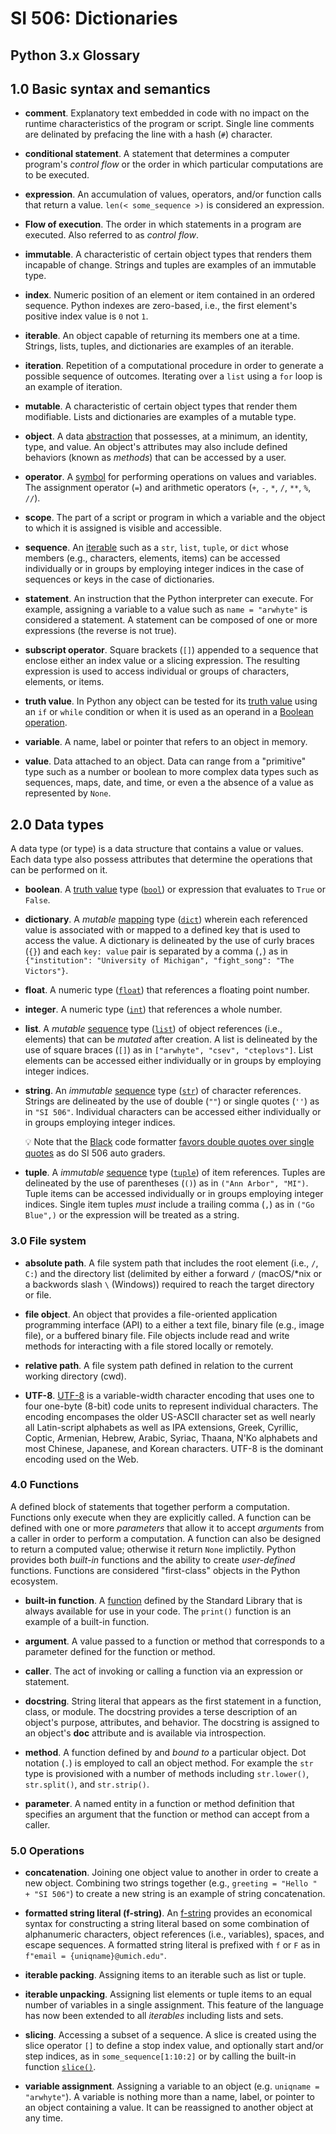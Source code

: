 # SI 506: Dictionaries

## Python 3.x Glossary

## 1.0 Basic syntax and semantics

* __comment__. Explanatory text embedded in code with no impact on the runtime
  characteristics of the program or script. Single line comments are delinated by prefacing
  the line with a hash (`#`) character.

* __conditional statement__. A statement that determines a computer program's _control flow_ or the
  order in which particular computations are to be executed.

* __expression__. An accumulation of values, operators, and/or function calls that return a value.
  `len(< some_sequence >)` is considered an expression.

* __Flow of execution__. The order in which statements in a program are executed. Also referred to
   as _control flow_.

* __immutable__. A characteristic of certain object types that renders them incapable of change.
  Strings and tuples are examples of an immutable type.

* __index__. Numeric position of an element or item contained in an ordered sequence. Python
  indexes are zero-based, i.e., the first element's positive index value is `0` not `1`.

* __iterable__. An object capable of returning its members one at a time. Strings, lists, tuples,
  and dictionaries are examples of an iterable.

* __iteration__. Repetition of a computational procedure in order to generate a possible sequence of
  outcomes. Iterating over a `list` using a `for` loop is an example of iteration.

* __mutable__. A characteristic of certain object types that render them modifiable. Lists and
  dictionaries are examples of a mutable type.

* __object__. A data [abstraction](https://docs.python.org/3/reference/datamodel.html#objects-values-and-types)
  that possesses, at a minimum, an identity, type, and value. An object's attributes may also include
  defined behaviors (known as _methods_) that can be accessed by a user.

* __operator__. A [symbol](https://www.w3schools.com/python/python_operators.asp) for performing
  operations on values and variables. The assignment operator (`=`) and arithmetic operators
  (`+`, `-`, `*`, `/`, `**`, `%`, `//`).

* __scope__. The part of a script or program in which a variable and the object to which it is
  assigned is visible and accessible.

* __sequence__. An [iterable](https://docs.python.org/3/glossary.html#term-iterable) such as a
  `str`, `list`, `tuple`, or `dict` whose members (e.g., characters, elements, items) can be
  accessed individually or in groups by employing integer indices in the case of sequences or keys
  in the case of dictionaries.

* __statement__. An instruction that the Python interpreter can execute. For example, assigning a
  variable to a value such as `name = "arwhyte"` is considered a statement. A statement can be
  composed of one or more expressions (the reverse is not true).

* __subscript operator__. Square brackets (`[]`) appended to a sequence that enclose either an
  index value or a slicing expression. The resulting expression is used to access individual or
  groups of characters, elements, or items.

* __truth value__. In Python any object can be tested for its
  [truth value](https://docs.python.org/3/library/stdtypes.html#truth-value-testing) using an `if`
  or `while` condition or when it is used as an operand in a
  [Boolean operation](https://docs.python.org/3/library/stdtypes.html#boolean-operations-and-or-not).

* __variable__. A name, label or pointer that refers to an object in memory.

* __value__. Data attached to an object. Data can range from a "primitive" type such as a
  number or boolean to more complex data types such as sequences, maps, date, and time, or even a
  the absence of a value as represented by `None`.

## 2.0 Data types

A data type (or type) is a data structure that contains a value or values. Each data type also
possess attributes that determine the operations that can be performed on it.

* __boolean__. A [truth value](https://docs.python.org/3/library/stdtypes.html#truth-value-testing)
  type ([`bool`](https://docs.python.org/3/library/functions.html#bool)) or expression that
  evaluates to `True` or `False`.

* __dictionary__. A _mutable_ [mapping](https://docs.python.org/3/glossary.html#term-mapping) type
  ([`dict`](https://docs.python.org/3/library/stdtypes.html#dict)) wherein each referenced value is
  associated with or mapped to a defined key that is used to access the value. A dictionary is
  delineated by the use of curly braces (`{}`) and each `key: value` pair is separated by a comma
  (`,`) as in `{"institution": "University of Michigan", "fight_song": "The Victors"}`.

* __float__. A numeric type ([`float`](https://docs.python.org/3/library/functions.html#float))
  that references a floating point number.

* __integer__. A numeric type ([`int`](https://docs.python.org/3/library/functions.html#int))
  that references a whole number.

* __list__. A _mutable_ [sequence](https://docs.python.org/3/glossary.html#term-sequence) type
  ([`list`](https://docs.python.org/3/library/stdtypes.html#list)) of object references
  (i.e., elements) that can be _mutated_ after creation. A list is delineated by the use of square
  braces (`[]`) as in `["arwhyte", "csev", "cteplovs"]`. List elements can be accessed either
  individually or in groups by employing integer indices.

* __string__. An _immutable_ [sequence](https://docs.python.org/3/glossary.html#term-sequence) type
  ([`str`](https://docs.python.org/3/library/stdtypes.html#str)) of character references. Strings
  are delineated by the use of double (`""`) or single quotes (`''`) as in `"SI 506"`. Individual
  characters can be accessed either individually or in groups employing integer indices.

  :bulb: Note that the [Black](https://github.com/psf/black) code formatter
  [favors double quotes over single quotes](https://black.readthedocs.io/en/stable/the_black_code_style/current_style.html#strings)
  as do SI 506 auto graders.

* __tuple__. A _immutable_ [sequence](https://docs.python.org/3/glossary.html#term-sequence) type
  ([`tuple`](https://docs.python.org/3/library/stdtypes.html#tuple)) of item references. Tuples are
  delineated by the use of parentheses (`()`) as in `("Ann Arbor", "MI")`. Tuple items can be
  accessed individually or in groups employing integer indices. Single item tuples _must_ include a
  trailing comma (`,`) as in `("Go Blue",)` or the expression will be treated as a string.

### 3.0 File system

* __absolute path__. A file system path that includes the root element (i.e., `/`, `C:`) and the
  directory list (delimited by either a forward `/` (macOS/*nix or a backwords slash `\` (Windows))
  required to reach the target directory or file.

* __file object__. An object that provides a file-oriented application programming interface
  (API) to a either a text file, binary file (e.g., image file), or a buffered binary file. File
  objects include read and write methods for interacting with a file stored locally or remotely.

* __relative path__. A file system path defined in relation to the current working directory (cwd).

* __UTF-8__. [UTF-8](https://en.wikipedia.org/wiki/UTF-8) is a variable-width character encoding
  that uses one to four one-byte (8-bit) code units to represent individual characters. The encoding
  encompases the older US-ASCII character set as well nearly all Latin-script alphabets as well as
  IPA extensions, Greek, Cyrillic, Coptic, Armenian, Hebrew, Arabic, Syriac, Thaana, N'Ko alphabets
  and most Chinese, Japanese, and Korean characters. UTF-8 is the dominant encoding used on the Web.

### 4.0 Functions

A defined block of statements that together perform a computation. Functions only execute
when they are explicitly called. A function can be defined with one or more _parameters_ that allow
it to accept _arguments_ from a caller in order to perform a computation. A function can also be
designed to return a computed value; otherwise it return `None` implictily. Python provides both
_built-in_ functions and the ability to create _user-defined_ functions. Functions are considered
"first-class" objects in the Python ecosystem.

* __built-in function__. A [function](https://docs.python.org/3/library/functions.html) defined by
  the Standard Library that is always available for use in your code. The `print()` function is an
  example of a built-in function.

* __argument__. A value passed to a function or method that corresponds to a parameter defined for
  the function or method.

* __caller__. The act of invoking or calling a function via an expression or statement.

* __docstring__. String literal that appears as the first statement in a function, class, or
  module. The docstring provides a terse description of an object's purpose, attributes, and
  behavior. The docstring is assigned to an object's __doc__ attribute and is available via
  introspection.

* __method__. A function defined by and _bound to_ a particular object. Dot notation (`.`) is
  employed to call an object method. For example the `str` type is provisioned with a number of
  methods including `str.lower()`, `str.split()`, and `str.strip()`.

* __parameter__. A named entity in a function or method definition that specifies an argument that
  the function or method can accept from a caller.

### 5.0 Operations

* __concatenation__. Joining one object value to another in order to create a new object. Combining
  two strings together (e.g., `greeting = "Hello " + "SI 506"`) to create a new string is an example
  of string concatenation.

* __formatted string literal (f-string)__. An [f-string](https://docs.python.org/3/reference/lexical_analysis.html#formatted-string-literals)
  provides an economical syntax for constructing a string literal based on some combination of
  alphanumeric characters, object references (i.e., variables), spaces, and escape sequences. A
  formatted string literal is prefixed with `f` or `F` as in `f"email = {uniqname}@umich.edu"`.

* __iterable packing__. Assigning items to an iterable such as list or tuple.

* __iterable unpacking__. Assigning list elements or tuple items to an equal number of variables in
  a single assignment. This feature of the language has now been extended to all _iterables_
  including lists and sets.

* __slicing__. Accessing a subset of a sequence. A slice is created using the slice operator `[]`
  to define a stop index value, and optionally start and/or step indices, as in
  `some_sequence[1:10:2]` or by calling the built-in function
  [`slice()`](https://docs.python.org/3/library/functions.html#slice).

* __variable assignment__. Assigning a variable to an object (e.g. `uniqname = "arwhyte"`).
  A variable is nothing more than a name, label, or pointer to an object containing a value. It can
  be reassigned to another object at any time.
